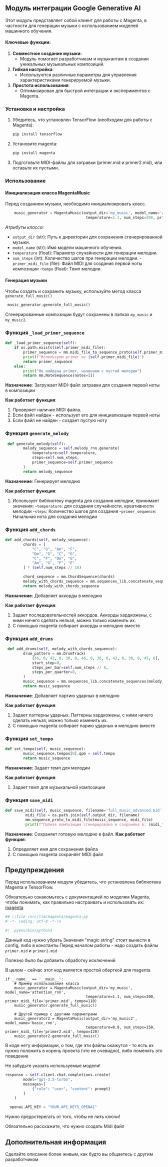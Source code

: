 ## Модуль интеграции Google Generative AI

Этот модуль представляет собой клиент для работы с Magenta, в частности для генерации музыки с использованием моделей машинного обучения.

#### Ключевые функции:

1. **Совместное создание музыки:**
   - Модуль помогает разработчикам и музыкантам в создании уникальных музыкальных композиций.
2.  **Гибкая настройка**:
    -   Используются различные параметры для управления характеристиками генерируемой музыки.
3.  **Простота использования**:
    -   Оптимизирован для быстрой интеграции и экспериментов с Magenta.

### Установка и настройка

1.  Убедитесь, что установлен TensorFlow (необходим для работы с Magenta):
    ```bash
    pip install tensorflow
    ```
2. Установите magenta:
    ```bash
    pip install magenta
    ```
3. Подготовьте MIDI-файлы для затравки (primer.mid и primer2.mid), или оставьте их пустыми.

### Использование

#### Инициализация класса MagentaMusic
Перед созданием музыки, необходимо инициализировать класс.
```python
    music_generator = MagentaMusic(output_dir='my_music', model_name='attention_rnn',
                                    temperature=1.1, num_steps=200, primer_midi_file='primer.mid', tempo=110)
```
*Атрибуты класса:*
-   `output_dir` (str): Путь к директории для сохранения сгенерированной музыки.
-   `model_name` (str): Имя модели машинного обучения.
-   `temperature` (float): Параметр случайности для генерации мелодии.
-   `num_steps` (int): Количество шагов при генерации мелодии.
   -`primer_midi_file` (file): Файл MIDI для создания первой ноты композиции
    -`tempo` (float): Темп мелодии.
####  Генерация музыки
Чтобы создать и сохранить музыку, используйте метод класса  `generate_full_music()`
```python
 music_generator.generate_full_music()
```
Сгенерированные композиции будут сохранены в папках `my_music` и `my_music2`.

### Функция `_load_primer_sequence`

```python
def _load_primer_sequence(self):
    if os.path.exists(self.primer_midi_file):
        primer_sequence = mm.midi_file_to_sequence_proto(self.primer_midi_file)
        print(f"Используем primer из {self.primer_midi_file}")
        return primer_sequence
    else:
        print("Не найдена primer, начинаем с пустой мелодии")
        return mm.NoteSequence(notes=[])
```

**Назначение**: Загружает MIDI-файл затравки для создания первой ноты в композиции

**Как работает функция**:

1. Проверяет наличие MIDI файла.
2. Если файл найден - использует его для инициализации первой ноты
3. Если файл не найден - создает пустую ноту

### Функция `generate_melody`

```python
 def generate_melody(self):
        melody_sequence = self.melody_rnn.generate(
            temperature=self.temperature,
            steps=self.num_steps,
            primer_sequence=self.primer_sequence
        )
        return melody_sequence
```

**Назначение**: Генерирует мелодию

**Как работает функция**:

1. Использует библиотеку magenta для создания мелодии, принимает значения:
-`temperature`: для создания случайности, креативности мелодии
-`steps`: Количество шагов для создания
-`primer_sequence`: Начальная нота для создания мелодии

### Функция `add_chords`

```python
def add_chords(self, melody_sequence):
        chords = [
            "C", "G", "Am", "F",
            "Dm", "G", "C", "G",
            "C", "F", "Dm", "G",
            "Am", "G", "F", "E"
        ] * (self.num_steps // 16)

        chord_sequence = mm.ChordSequence(chords)
        melody_with_chords_sequence = mm.sequences_lib.concatenate_sequences(melody_sequence, chord_sequence)
        return melody_with_chords_sequence
```
**Назначение**: Добавляет аккорды в мелодию

**Как работает функция**:

1.  Задает последовательностей аккордов. Аккорды хардкожены, с ними ничего сделать нельзя, можно только изменить их.
2.  С помощью magenta собирает аккорды и мелодию вместе

### Функция `add_drums`

```python
 def add_drums(self, melody_with_chords_sequence):
        drum_pattern = mm.DrumTrack(
            [36, 0, 42, 0, 38, 0, 46, 0, 36, 0, 42, 0, 38, 0, 45, 0],
            start_step=0,
            steps_per_bar=self.num_steps // 8,
            steps_per_quarter=8,
        )
        music_sequence = mm.sequences_lib.concatenate_sequences(melody_with_chords_sequence, drum_pattern)
        return music_sequence
```
**Назначение**: Добавляет партию ударных в мелодию

**Как работает функция**:

1.  Задает паттерны ударных. Паттерны хардкожены, с ними ничего сделать нельзя, можно только изменить их.
2.  С помощью magenta собирает парию ударных и мелодию вместе

### Функция `set_tempo`

```python
def set_tempo(self, music_sequence):
        music_sequence.tempos[0].qpm = self.tempo
        return music_sequence
```

**Назначение**: Задает темп для мелодии

**Как работает функция**:

1.  Задает темп для музыкальной композиции

### Функция `save_midi`

```python
def save_midi(self, music_sequence, filename='full_music_advanced.mid'):
         midi_file = os.path.join(self.output_dir, filename)
         mm.sequence_proto_to_midi_file(music_sequence, midi_file)
         print(f"Полная композиция сгенерирована и сохранена в: {midi_file}")
```
**Назначение**: Сохраняет готовую мелодию в файл.
**Как работает функция**:

1.  Определяет имя для сохранения файла
2.  С помощью magenta сохраняет MIDI файл

## Предупреждения

Перед использованием модуля убедитесь, что установлена библиотека Magenta и TensorFlow.

Обязательно ознакомьтесь с документацией по моделям Magenta, чтобы понимать, как правильно настраивать и использовать их:
    [magenta](https://magenta.tensorflow.org/)
```python
## \\file /src/llm/magenta/magenta.py
# -*- coding: utf-8 -*-\n

#! .pyenv/bin/python3
```
Данный код нужно убрать
Значения "magic string" стоит вынести в config, либо в константы
Перед началом работы - надо создать файлы `primer.mid` и `primer2.mid`

Полезно было бы добавить обработку исключений

В целом - сейчас этот код является простой оберткой для magenta
```
if __name__ == '__main__':
    # Пример использования класса
    music_generator = MagentaMusic(output_dir='my_music', model_name='attention_rnn',
                                    temperature=1.1, num_steps=200, primer_midi_file='primer.mid', tempo=110)
    music_generator.generate_full_music()

    # Другой пример с другими параметрами
    music_generator2 = MagentaMusic(output_dir='my_music2', model_name='basic_rnn',
                                    temperature=0.9, num_steps=150, primer_midi_file='primer2.mid', tempo=120)
    music_generator2.generate_full_music()
```
В коде нету информации, о том, где эти файлы окажутся - то есть их нужно положить в корень проекта (что не очевидно), либо поменять это поведение

Не забудьте указать используемые модели!
```python
response = self.client.chat.completions.create(
        model="gpt-3.5-turbo",
        messages=[
            {"role": "user", "content": prompt}
        ]
    )
```

```python
  openai.API_KEY = "YOUR_API_KEYS_OPENAI"
```

Нужно предостерегать от того, чтобы не лить ключи!

Обязательно расскажите, что нужно создать Midi файл

## Дополнительная информация
Сделайте описание более живым, как будто вы общаетесь с другим разработчиком
